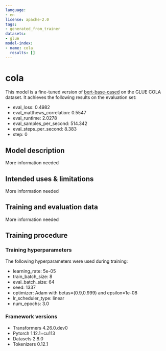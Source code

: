 ```yaml
---
language:
- en
license: apache-2.0
tags:
- generated_from_trainer
datasets:
- glue
model-index:
- name: cola
  results: []
---
```


<!-- This model card has been generated automatically according to the information the Trainer had access to. You
should probably proofread and complete it, then remove this comment. -->

# cola

This model is a fine-tuned version of [bert-base-cased](https://huggingface.co/bert-base-cased) on the GLUE COLA dataset.
It achieves the following results on the evaluation set:
- eval_loss: 0.4982
- eval_matthews_correlation: 0.5547
- eval_runtime: 2.0278
- eval_samples_per_second: 514.342
- eval_steps_per_second: 8.383
- step: 0

## Model description

More information needed

## Intended uses & limitations

More information needed

## Training and evaluation data

More information needed

## Training procedure

### Training hyperparameters

The following hyperparameters were used during training:
- learning_rate: 5e-05
- train_batch_size: 8
- eval_batch_size: 64
- seed: 1337
- optimizer: Adam with betas=(0.9,0.999) and epsilon=1e-08
- lr_scheduler_type: linear
- num_epochs: 3.0

### Framework versions

- Transformers 4.26.0.dev0
- Pytorch 1.12.1+cu113
- Datasets 2.8.0
- Tokenizers 0.12.1
